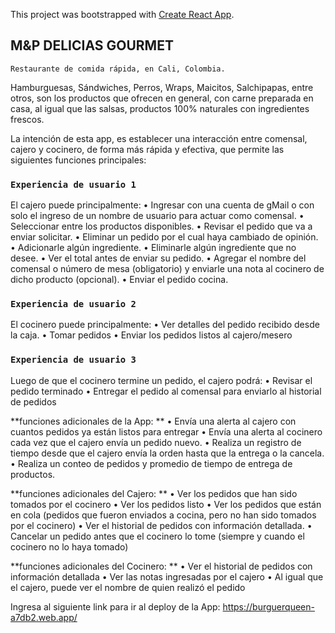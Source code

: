 ﻿This project was bootstrapped with [Create React App](https://github.com/facebook/create-react-app).

## M&P DELICIAS GOURMET
	Restaurante de comida rápida, en Cali, Colombia.
Hamburguesas, Sándwiches, Perros, Wraps, Maicitos, Salchipapas, entre otros, son los productos que ofrecen en general, con carne preparada en casa, al igual que las salsas, productos 100% naturales con ingredientes frescos.

La intención de esta app, es establecer una interacción entre comensal, cajero y cocinero, de forma más rápida y efectiva, que permite las siguientes funciones principales:


### `Experiencia de usuario 1`

El cajero puede principalmente:
• Ingresar con una cuenta de gMail o con solo el ingreso de un nombre de usuario para actuar como comensal.
• Seleccionar entre los productos disponibles.
• Revisar el pedido que va a enviar solicitar.
• Eliminar un pedido por el cual haya cambiado de opinión.
• Adicionarle algún ingrediente.
• Eliminarle algún ingrediente que no desee.
• Ver el total antes de enviar su pedido.
• Agregar el nombre del comensal o número de mesa (obligatorio) y enviarle una nota al cocinero de dicho producto (opcional).
• Enviar el pedido cocina.



### `Experiencia de usuario 2`

El cocinero puede principalmente:
• Ver detalles del pedido recibido desde la caja.
• Tomar pedidos
• Enviar los pedidos listos al cajero/mesero

### `Experiencia de usuario 3`
Luego de que el cocinero termine un pedido, el cajero podrá:
• Revisar el pedido terminado
• Entregar el pedido al comensal para enviarlo al historial de pedidos



 
**funciones adicionales de la App: **
• Envía una alerta al cajero con cuantos pedidos ya están listos para entregar
• Envía una alerta al cocinero cada vez que el cajero envía un pedido nuevo.
• Realiza un registro de tiempo desde que el cajero envía la orden hasta que la entrega o la cancela.
• Realiza un conteo de pedidos y promedio de tiempo de entrega de productos.

**funciones adicionales del Cajero: **
• Ver los pedidos que han sido tomados por el cocinero
• Ver los pedidos listo
• Ver los pedidos que están en cola (pedidos que fueron enviados a cocina, pero no han sido tomados por el cocinero)
• Ver el historial de pedidos con información detallada.
• Cancelar un pedido antes que el cocinero lo tome (siempre y cuando el cocinero no lo haya tomado)

**funciones adicionales del Cocinero: **
• Ver el historial de pedidos con información detallada
• Ver las notas ingresadas por el cajero
• Al igual que el cajero, puede ver el nombre de quien realizó el pedido

Ingresa al siguiente link para ir al deploy de la App: https://burguerqueen-a7db2.web.app/
